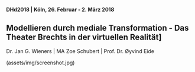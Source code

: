 #### DHd2018 | Köln, 26. Februar - 2. März 2018

## Modellieren durch mediale Transformation - Das Theater Brechts in der virtuellen Realität]

Dr. Jan G. Wieners | MA Zoe Schubert | Prof. Dr. Øyvind Eide

(assets/img/screenshot.jpg)
